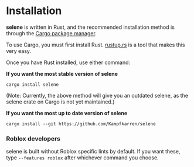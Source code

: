 # Installation
**selene** is written in Rust, and the recommended installation method is through the [Cargo package manager](https://doc.rust-lang.org/cargo/).

To use Cargo, you must first install Rust. [rustup.rs](https://rustup.rs/) is a tool that makes this very easy.

Once you have Rust installed, use either command:

**If you want the most stable version of selene**
```
cargo install selene
```

(Note: Currently, the above method will give you an outdated selene, as the selene crate on Cargo is not yet maintained.)

**If you want the most up to date version of selene**
```
cargo install --git https://github.com/Kampfkarren/selene
```

### Roblox developers
selene is built without Roblox specific lints by default. If you want these, type `--features roblox` after whichever command you choose.
